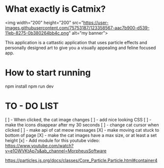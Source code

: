 # What exactly is Catmix?
<p align=”center”>

<img width=”200" height=”200" src=”https://user-images.githubusercontent.com/75753187/123358567-aac7b900-d539-11eb-8275-0b380264bb4c.png" alt=”my banner”>

</p>
                                                                                                                                         
This application is a cattastic application that uses particle effects and personally designed art to give you a visually appealing and feline focused app.

# How to start running
npm install
npm run dev

# TO - DO LIST
[ ] - When clicked, the cat image changes
[ ] - add nice looking CSS
[ ] - make the icons disappear after my 30 seconds
[ ] - change cat cursor when clicked
[ ] - make api of cat meow messages
[X] - make moving cat stuck to bottom of page
[X] - make the cat images have a max size, or at least a set height
[x] - Add module for this youtube video: https://www.youtube.com/watch?v=e1OWVKtAp7s&ab_channel=MorpheusSoftware

https://particles.js.org/docs/classes/Core_Particle.Particle.html#container4
